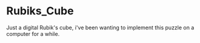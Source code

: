 # Rubiks_Cube
Just a digital Rubik's cube, i've been wanting to implement this puzzle on a computer for a while. 

